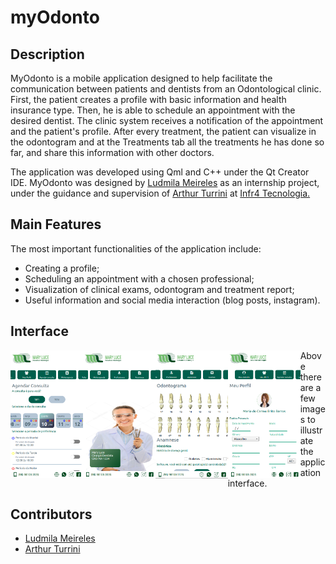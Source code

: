 # myOdonto

## Description

MyOdonto is a mobile application designed to help facilitate the communication between patients and dentists from an Odontological clinic. First, the patient creates a profile with basic information and health insurance type. Then, he is able to schedule an appointment with the desired dentist. The clinic system receives a notification of the appointment and the patient's profile. After every treatment, the patient can visualize in the odontogram and at the Treatments tab all the treatments he has done so far, and share this information with other doctors.

The application was developed using Qml and C++ under the Qt Creator IDE.
MyOdonto was designed by [Ludmila Meireles](https://www.linkedin.com/in/ludmila-barros-meireles-71402881/) as an internship project, under the guidance and supervision of [Arthur Turrini](https://www.linkedin.com/in/arthur-turrini-11a707210/) at [Infr4 Tecnologia.](https://www.linkedin.com/company/infr4/about/)

## Main Features
The most important functionalities of the application include:
* Creating a profile; 
* Scheduling an appointment with a chosen professional;
* Visualization of clinical exams, odontogram and treatment report;
* Useful information and social media interaction (blog posts, instagram).

## Interface

<img align="left" alt="Schedule an appointment" title="Schedule an appointment" src="https://github.com/bmeireles/myOdonto/blob/main/myodonto_agendarconsulta.png" width="23%" height="23%" />

<img align="left" alt="Choosing your dentist" title="Choosing your dentist" src="https://github.com/bmeireles/myOdonto/blob/main/myodonto_escolherdentista.png" width="23%" height="23%" />

<img align="left" alt="Odontogram and Anamnesis" title="Odontogram and Anamnesis" src="https://github.com/bmeireles/myOdonto/blob/main/myodonto_odontograma_anamnese.png" width="23%" height="23%" />

<img align="left" alt="Patient profile" title="Patient profile" src="https://github.com/bmeireles/myOdonto/blob/main/myodonto_perfil.png" width="23%" height="23%" />

Above there are a few images to illustrate the application interface.

## Contributors

* [Ludmila Meireles](https://www.linkedin.com/in/ludmila-barros-meireles-71402881/)
* [Arthur Turrini](https://www.linkedin.com/in/arthur-turrini-11a707210/)
